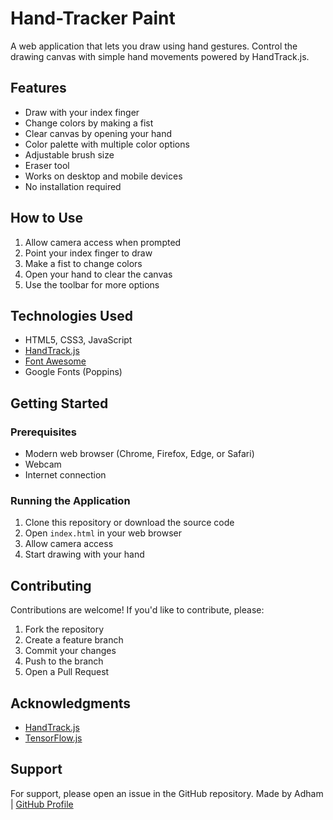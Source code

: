 # Hand-Tracker Paint

A web application that lets you draw using hand gestures. Control the drawing canvas with simple hand movements powered by HandTrack.js.

## Features

- Draw with your index finger
- Change colors by making a fist
- Clear canvas by opening your hand
- Color palette with multiple color options
- Adjustable brush size
- Eraser tool
- Works on desktop and mobile devices
- No installation required

## How to Use

1. Allow camera access when prompted
2. Point your index finger to draw
3. Make a fist to change colors
4. Open your hand to clear the canvas
5. Use the toolbar for more options

## Technologies Used

- HTML5, CSS3, JavaScript
- [HandTrack.js](https://github.com/victordibia/handtrack.js/)
- [Font Awesome](https://fontawesome.com/)
- Google Fonts (Poppins)

## Getting Started

### Prerequisites
- Modern web browser (Chrome, Firefox, Edge, or Safari)
- Webcam
- Internet connection

### Running the Application

1. Clone this repository or download the source code
2. Open `index.html` in your web browser
3. Allow camera access
4. Start drawing with your hand

## Contributing

Contributions are welcome! If you'd like to contribute, please:

1. Fork the repository
2. Create a feature branch
3. Commit your changes
4. Push to the branch
5. Open a Pull Request

## Acknowledgments

- [HandTrack.js](https://github.com/victordibia/handtrack.js/)
- [TensorFlow.js](https://www.tensorflow.org/js)

## Support

For support, please open an issue in the GitHub repository.
Made by Adham | [GitHub Profile](https://github.com/adhamachilov)
